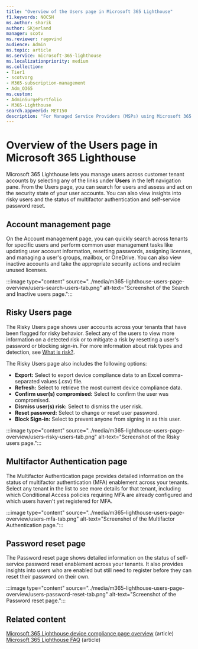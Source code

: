 ```yaml
---
title: "Overview of the Users page in Microsoft 365 Lighthouse"
f1.keywords: NOCSH
ms.author: sharik
author: SKjerland
manager: scotv
ms.reviewer: ragovind
audience: Admin
ms.topic: article
ms.service: microsoft-365-lighthouse
ms.localizationpriority: medium
ms.collection:
- Tier1
- scotvorg
- M365-subscription-management
- Adm_O365
ms.custom:
- AdminSurgePortfolio
- M365-Lighthouse                         
search.appverid: MET150
description: "For Managed Service Providers (MSPs) using Microsoft 365 Lighthouse, learn about the Users page."
---
```


# Overview of the Users page in Microsoft 365 Lighthouse 

Microsoft 365 Lighthouse lets you manage users across customer tenant accounts by selecting any of the links under **Users** in the left navigation pane. From the Users page, you can search for users and assess and act on the security state of your user accounts. You can also view insights into risky users and the status of multifactor authentication and self-service password reset.  
  
## Account management page  
  
On the Account management page, you can quickly search across tenants for specific users and perform common user management tasks like updating user account information, resetting passwords, assigning licenses, and managing a user's groups, mailbox, or OneDrive. You can also view inactive accounts and take the appropriate security actions and reclaim unused licenses.

:::image type="content" source="../media/m365-lighthouse-users-page-overview/users-search-users-tab.png" alt-text="Screenshot of the Search and Inactive users page.":::

## Risky Users page

The Risky Users page shows user accounts across your tenants that have been flagged for risky behavior. Select any of the users to view more information on a detected risk or to mitigate a risk by resetting a user's password or blocking sign-in. For more information about risk types and detection, see [What is risk?](/azure/active-directory/identity-protection/concept-identity-protection-risks).

The Risky Users page also includes the following options:
- **Export:** Select to export device compliance data to an Excel comma-separated values (.csv) file.
- **Refresh:** Select to retrieve the most current device compliance data.
- **Confirm user(s) compromised:** Select to confirm the user was compromised.
- **Dismiss user(s) risk:** Select to dismiss the user risk.  
- **Reset password:** Select to change or reset user password.
- **Block Sign-in:** Select to prevent anyone from signing in as this user.

:::image type="content" source="../media/m365-lighthouse-users-page-overview/users-risky-users-tab.png" alt-text="Screenshot of the Risky users page.":::

## Multifactor Authentication page

The Multifactor Authentication page provides detailed information on the status of multifactor authentication (MFA) enablement across your tenants. Select any tenant in the list to see more details for that tenant, including which Conditional Access policies requiring MFA are already configured and which users haven't yet registered for MFA.

:::image type="content" source="../media/m365-lighthouse-users-page-overview/users-mfa-tab.png" alt-text="Screenshot of the Multifactor Authentication page.":::

## Password reset page

The Password reset page shows detailed information on the status of self-service password reset enablement across your tenants. It also provides insights into users who are enabled but still need to register before they can reset their password on their own.

:::image type="content" source="../media/m365-lighthouse-users-page-overview/users-password-reset-tab.png" alt-text="Screenshot of the Password reset page.":::

## Related content

[Microsoft 365 Lighthouse device compliance page overview](m365-lighthouse-device-compliance-page-overview.md) (article)\
[Microsoft 365 Lighthouse FAQ](m365-lighthouse-faq.yml) (article)

